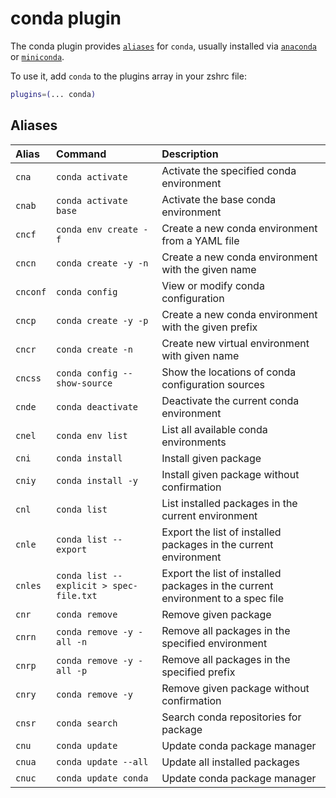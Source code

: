 # conda plugin

The conda plugin provides [`aliases`](#aliases) for `conda`, usually installed via
[`anaconda`](HTTPS://www.anaconda.com/) or
[`miniconda`](HTTPS://docs.conda.io/en/latest/miniconda.html).

To use it, add `conda` to the plugins array in your zshrc file:

```zsh
plugins=(... conda)
```

## Aliases

| Alias    | Command                                 | Description                                                                     |
| :------- | :-------------------------------------- | :------------------------------------------------------------------------------ |
| `cna`    | `conda activate`                        | Activate the specified conda environment                                        |
| `cnab`   | `conda activate base`                   | Activate the base conda environment                                             |
| `cncf`   | `conda env create -f`                   | Create a new conda environment from a YAML file                                 |
| `cncn`   | `conda create -y -n`                    | Create a new conda environment with the given name                              |
| `cnconf` | `conda config`                          | View or modify conda configuration                                              |
| `cncp`   | `conda create -y -p`                    | Create a new conda environment with the given prefix                            |
| `cncr`   | `conda create -n`                       | Create new virtual environment with given name                                  |
| `cncss`  | `conda config --show-source`            | Show the locations of conda configuration sources                               |
| `cnde`   | `conda deactivate`                      | Deactivate the current conda environment                                        |
| `cnel`   | `conda env list`                        | List all available conda environments                                           |
| `cni`    | `conda install`                         | Install given package                                                           |
| `cniy`   | `conda install -y`                      | Install given package without confirmation                                      |
| `cnl`    | `conda list`                            | List installed packages in the current environment                              |
| `cnle`   | `conda list --export`                   | Export the list of installed packages in the current environment                |
| `cnles`  | `conda list --explicit > spec-file.txt` | Export the list of installed packages in the current environment to a spec file |
| `cnr`    | `conda remove`                          | Remove given package                                                            |
| `cnrn`   | `conda remove -y -all -n`               | Remove all packages in the specified environment                                |
| `cnrp`   | `conda remove -y -all -p`               | Remove all packages in the specified prefix                                     |
| `cnry`   | `conda remove -y`                       | Remove given package without confirmation                                       |
| `cnsr`   | `conda search`                          | Search conda repositories for package                                           |
| `cnu`    | `conda update`                          | Update conda package manager                                                    |
| `cnua`   | `conda update --all`                    | Update all installed packages                                                   |
| `cnuc`   | `conda update conda`                    | Update conda package manager                                                    |
